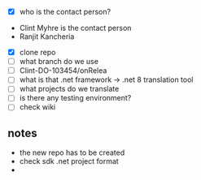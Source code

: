 - [x] who is the contact person?
- Clint Myhre is the contact person
- Ranjit Kancheria

- [x] clone repo 
- [ ] what branch do we use
- [ ] Clint-DO-103454/onRelea
- [ ] what is that .net framework -> .net 8 translation tool
- [ ] what projects do we translate
- [ ] is there any testing environment?
- [ ] check wiki

## notes
- the new repo has to be created
- check sdk .net project format
- 